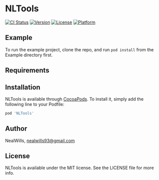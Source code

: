 # NLTools

[![CI Status](https://img.shields.io/travis/NealWills/NLTools.svg?style=flat)](https://travis-ci.org/NealWills/NLTools)
[![Version](https://img.shields.io/cocoapods/v/NLTools.svg?style=flat)](https://cocoapods.org/pods/NLTools)
[![License](https://img.shields.io/cocoapods/l/NLTools.svg?style=flat)](https://cocoapods.org/pods/NLTools)
[![Platform](https://img.shields.io/cocoapods/p/NLTools.svg?style=flat)](https://cocoapods.org/pods/NLTools)

## Example

To run the example project, clone the repo, and run `pod install` from the Example directory first.

## Requirements

## Installation

NLTools is available through [CocoaPods](https://cocoapods.org). To install
it, simply add the following line to your Podfile:

```ruby
pod 'NLTools'
```

## Author

NealWills, nealwills93@gmail.com

## License

NLTools is available under the MIT license. See the LICENSE file for more info.
